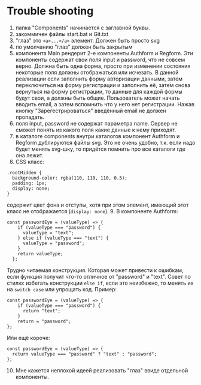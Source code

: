 # Trouble shooting

1. папка "Components" начинается с заглавной буквы.
2. закоммичен файлы start.bat и Git.txt
3. "глаз" это `<a>...</a>` элемент. Должен быть просто svg
4. по умолчанию "глаз" должен быть закрытым
5. компонента Main рендерит 2-е компоненты Authform и Regform. Эти компоненты содержат свои поля input и password, что не совсем верно.
Должна быть одна форма, просто при изменении состояния некоторые поля должны отображаться или исчезать.
В данной реализации если заполнить форму авторизации данными, затем переключиться на форму регистрации
и заполнить её, затем снова вернуться на форму регистрации, то данные для каждой формы будут свои, а должны быть общие.
Пользователь может начать вводить email, а затем вспомнить что у него нет регистрации. Нажав кнопку "Зарегестрироваться"
введённый email не должен пропадать.
6. поля input, password не содержат параметра name. Сервер не сможет понять из какого поля какие данные к нему приходят.
7. в каталоге components внутри каталогов компонент Authform и Regform дублируются файлы svg. Это не очень удобно, т.к. если надо будет менять svg-шку, то придётся помнить про все каталоги где она лежит.
8. CSS класс:
```
.rootHidden {
  background-color: rgba(110, 110, 110, 0.5);
  padding: 1px;
  display: none;
}
```
содержит цвет фона и отступы, хотя при этом элемент, имеющий этот класс не отображается (`display: none`).
9. В компоненте Authform:
```
const passwordEye = (valueType) => {
    if (valueType === "password") {
      valueType = "text";
    } else if (valueType === "text") {
      valueType = "password";
    }
    return valueType;
  };
```
Трудно читаемая конструкция. Которая может привести к ошибкам, если функция получит что-то отличное от "password" и "text".
Совет по стилю: избегать конструкции `else if`, если это неизбежно, то менять их на `switch case` 
или упрощать код. Пример:
```
const passwordEye = (valueType) => {
    if (valueType === "password") {
      return "text";
    }
    return = "password";
};
```
Или ещё короче:
```
const passwordEye = (valueType) => {
  return valueType === "password" ? "text" : "password";
};
```
10. Мне кажется неплохой идеей реализовать "глаз" ввиде отдельной компоненты.


